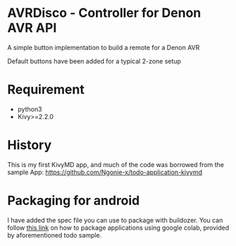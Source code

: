 # AVRDisco - Controller for Denon AVR API
A simple button implementation to build a remote for a Denon AVR

Default buttons have been added for a typical 2-zone setup

# Requirement
- python3
- Kivy>=2.2.0

# History
This is my first KivyMD app, and much of the code was borrowed from the sample App:
https://github.com/Ngonie-x/todo-application-kivymd

# Packaging for android
I have added the spec file you can use to package with buildozer. You can follow [this link](https://dev.to/ngonidzashe/how-to-use-google-colab-to-package-kivymd-applications-with-buildozer-46bl) on how to package applications using google colab, provided by aforementioned todo sample.

